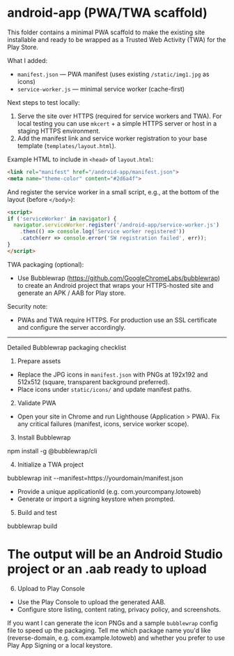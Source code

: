 # android-app (PWA/TWA scaffold)

This folder contains a minimal PWA scaffold to make the existing site installable
and ready to be wrapped as a Trusted Web Activity (TWA) for the Play Store.

What I added:
- `manifest.json` — PWA manifest (uses existing `/static/img1.jpg` as icons)
- `service-worker.js` — minimal service worker (cache-first)

Next steps to test locally:
1. Serve the site over HTTPS (required for service workers and TWA). For local testing you can use `mkcert` + a simple HTTPS server or host in a staging HTTPS environment.
2. Add the manifest link and service worker registration to your base template (`templates/layout.html`).

Example HTML to include in `<head>` of `layout.html`:

```html
<link rel="manifest" href="/android-app/manifest.json">
<meta name="theme-color" content="#2d6a4f">
```

And register the service worker in a small script, e.g., at the bottom of the layout (before `</body>`):

```html
<script>
if ('serviceWorker' in navigator) {
  navigator.serviceWorker.register('/android-app/service-worker.js')
    .then(() => console.log('Service worker registered'))
    .catch(err => console.error('SW registration failed', err));
}
</script>
```

TWA packaging (optional):
- Use Bubblewrap (https://github.com/GoogleChromeLabs/bubblewrap) to create an Android project that wraps your HTTPS-hosted site and generate an APK / AAB for Play store.

Security note:
- PWAs and TWA require HTTPS. For production use an SSL certificate and configure the server accordingly.

---

Detailed Bubblewrap packaging checklist

1) Prepare assets
  - Replace the JPG icons in `manifest.json` with PNGs at 192x192 and 512x512 (square, transparent background preferred).
  - Place icons under `static/icons/` and update manifest paths.

2) Validate PWA
  - Open your site in Chrome and run Lighthouse (Application > PWA). Fix any critical failures (manifest, icons, service worker scope).

3) Install Bubblewrap

  npm install -g @bubblewrap/cli

4) Initialize a TWA project

  bubblewrap init --manifest=https://yourdomain/manifest.json

  - Provide a unique applicationId (e.g. com.yourcompany.lotoweb)
  - Generate or import a signing keystore when prompted.

5) Build and test

  bubblewrap build
  # The output will be an Android Studio project or an .aab ready to upload

6) Upload to Play Console
  - Use the Play Console to upload the generated AAB.
  - Configure store listing, content rating, privacy policy, and screenshots.

If you want I can generate the icon PNGs and a sample `bubblewrap` config file to speed up the packaging. Tell me which package name you'd like (reverse-domain, e.g. com.example.lotoweb) and whether you prefer to use Play App Signing or a local keystore.
